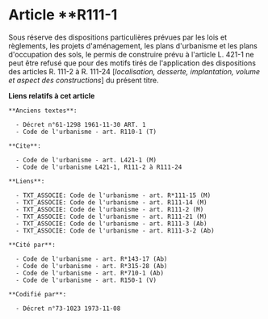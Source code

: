 # Article **R111-1

Sous réserve des dispositions particulières prévues par les lois et règlements, les projets d'aménagement, les plans
d'urbanisme et les plans d'occupation des sols, le permis de construire prévu à l'article L. 421-1 ne peut être refusé que
pour des motifs tirés de l'application des dispositions des articles R. 111-2 à R. 111-24 [*localisation, desserte,
implantation, volume et aspect des constructions*] du présent titre.

**Liens relatifs à cet article**

	**Anciens textes**:

	  - Décret n°61-1298 1961-11-30 ART. 1
	  - Code de l'urbanisme - art. R110-1 (T)

	**Cite**:

	  - Code de l'urbanisme - art. L421-1 (M)
	  - Code de l'urbanisme L421-1, R111-2 à R111-24

	**Liens**:

	  - TXT_ASSOCIE: Code de l'urbanisme - art. R*111-15 (M)
	  - TXT_ASSOCIE: Code de l'urbanisme - art. R111-14 (M)
	  - TXT_ASSOCIE: Code de l'urbanisme - art. R111-2 (M)
	  - TXT_ASSOCIE: Code de l'urbanisme - art. R111-21 (M)
	  - TXT_ASSOCIE: Code de l'urbanisme - art. R111-3 (Ab)
	  - TXT_ASSOCIE: Code de l'urbanisme - art. R111-3-2 (Ab)

	**Cité par**:

	  - Code de l'urbanisme - art. R*143-17 (Ab)
	  - Code de l'urbanisme - art. R*315-28 (Ab)
	  - Code de l'urbanisme - art. R*710-1 (Ab)
	  - Code de l'urbanisme - art. R150-1 (V)

	**Codifié par**:

	  - Décret n°73-1023 1973-11-08
